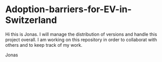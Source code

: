 # Adoption-barriers-for-EV-in-Switzerland

Hi this is Jonas. I will manage the distribution of versions and handle this project overall.
I am working on this repository in order to collaborat with others and to keep track of my work.

Jonas
